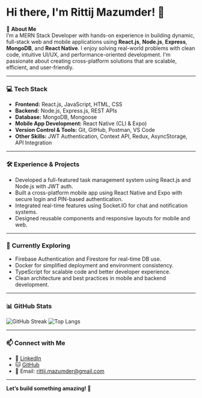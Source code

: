 # **Hi there, I'm Rittij Mazumder! 👋**

🚀 **About Me**  
I’m a MERN Stack Developer with hands-on experience in building dynamic, full-stack web and mobile applications using **React.js**, **Node.js**, **Express**, **MongoDB**, and **React Native**. I enjoy solving real-world problems with clean code, intuitive UI/UX, and performance-oriented development. I'm passionate about creating cross-platform solutions that are scalable, efficient, and user-friendly.

---

### 💻 **Tech Stack**

- **Frontend:** React.js, JavaScript, HTML, CSS
- **Backend:** Node.js, Express.js, REST APIs
- **Database:** MongoDB, Mongoose
- **Mobile App Development:** React Native (CLI & Expo)
- **Version Control & Tools:** Git, GitHub, Postman, VS Code
- **Other Skills:** JWT Authentication, Context API, Redux, AsyncStorage, API Integration

---

### 🛠️ **Experience & Projects**

- Developed a full-featured task management system using React.js and Node.js with JWT auth.
- Built a cross-platform mobile app using React Native and Expo with secure login and PIN-based authentication.
- Integrated real-time features using Socket.IO for chat and notification systems.
- Designed reusable components and responsive layouts for mobile and web.

---

### 🌱 **Currently Exploring**

- Firebase Authentication and Firestore for real-time DB use.
- Docker for simplified deployment and environment consistency.
- TypeScript for scalable code and better developer experience.
- Clean architecture and best practices in mobile and backend development.

---

### 📊 **GitHub Stats**

![GitHub Streak](https://github-readme-streak-stats.herokuapp.com/?user=rittij1992)
![Top Langs](https://github-readme-stats.vercel.app/api/top-langs/?username=rittij1992&layout=compact&theme=default)

---

### 📫 **Connect with Me**

- 💼 [LinkedIn](https://www.linkedin.com/in/rittij-mazumder-web-dev/)
- 🐱 [GitHub](https://github.com/rittij1992)
- 📧 Email: rittij.mazumder@gmail.com

---

**Let’s build something amazing! 🚀**
